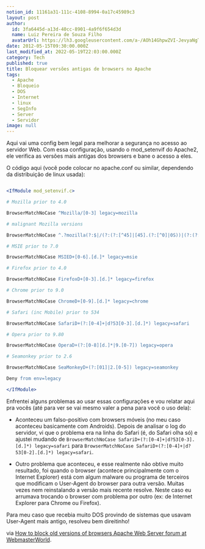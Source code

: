 ```yaml
---
notion_id: 11161a31-111c-4108-8994-0a17c45989c3
layout: post
author:
  id: 3fa6445d-a13d-40cc-8901-4a9f6f654d3d
  name: Luiz Pereira de Souza Filho
  avatarUrl: https://lh3.googleusercontent.com/a-/AOh14GhpwZVI-JevyaNgTdlrOT6YN20cI6V9Kxtq38Ij8AQ=s100
date: 2012-05-15T09:30:00.000Z
last_modified_at: 2022-05-19T22:03:00.000Z
category: Tech
published: true
title: Bloquear versões antigas de browsers no Apache
tags:
  - Apache
  - Bloqueio
  - DOS
  - Internet
  - linux
  - SegInfo
  - Server
  - Servidor
image: null
---
```


Aqui vai uma config bem legal para melhorar a segurança no acesso ao servidor Web. Com essa configuração, usando o mod_setenvif do Apache2, ele verifica as versões mais antigas dos browsers e bane o acesso a eles.

O código aqui (você pode colocar no apache.conf ou similar, dependendo da distribuição de linux usada):

```apache

<IfModule mod_setenvif.c>

# Mozilla prior to 4.0

BrowserMatchNoCase ^Mozilla/[0-3] legacy=mozilla

# malignant Mozilla versions

BrowserMatchNoCase ^.?mozilla(?:$|/(?:(?:[^45]|[45].(?:[^0]|0S))|(?:(?:[45].0s(compatible;?)|5.0(?:s((?:en(?:-US)?)?))?)$))) legacy=mozilla

# MSIE prior to 7.0

BrowserMatchNoCase MSIED+[0-6].[d.]* legacy=msie

# Firefox prior to 4.0

BrowserMatchNoCase FirefoxD+[0-3].[d.]* legacy=firefox

# Chrome prior to 9.0

BrowserMatchNoCase ChromeD+[0-9].[d.]* legacy=chrome

# Safari (inc Mobile) prior to 534

BrowserMatchNoCase SafariD+(?:[0-4]+|d?53[0-3].[d.]*) legacy=safari

# Opera prior to 9.80

BrowserMatchNoCase OperaD+(?:[0-8][d.]*|9.[0-7]) legacy=opera

# Seamonkey prior to 2.6

BrowserMatchNoCase SeaMonkeyD+(?:[01]|2.[0-5]) legacy=seamonkey

Deny from env=legacy

</IfModule>

```

Enfrentei alguns problemas ao usar essas configurações e vou relatar aqui pra vocês (até para ver se vai mesmo valer a pena para você o uso dela):

* Aconteceu um falso-positivo com browsers móveis (no meu caso aconteceu basicamente com Androids). Depois de analisar o log do servidor, vi que o problema era na linha do Safari (é, do Safari olha só) e ajustei mudando de `BrowserMatchNoCase SafariD+(?:[0-4]+|d?53[0-3].[d.]*) legacy=safari` para `BrowserMatchNoCase SafariD+(?:[0-4]+|d?53[0-2].[d.]*) legacy=safari`.

* Outro problema que aconteceu, e esse realmente não obtive muito resultado, foi quando o browser (acontece principalmente com o Internet Explorer) está com algum malware ou programa de terceiros que modificam o User-Agent do browser para outra versão. Muitas vezes nem reinstalando a versão mais recente resolve. Neste caso eu arrumava trocando o browser com problema por outro (ex: de Internet Explorer para Chrome ou Firefox).

Para meu caso que recebia muito DOS provindo de sistemas que usavam User-Agent mais antigo, resolveu bem direitinho!

via [How to block old versions of browsers Apache Web Server forum at WebmasterWorld](http://www.webmasterworld.com/apache/4440771.htm).

